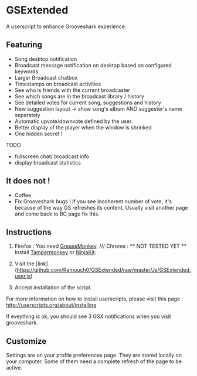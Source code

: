 GSExtended
==========

A userscript to enhance Grooveshark experience.

Featuring
---------

* Song desktop notification
* Broadcast message notification on desktop based on configured keywords
* Larger Broadcast chatbox
* Timestamps on broadcast activities
* See who is friends with the current broadcaster
* See which songs are in the broadcast library / history
* See detailed votes for current song, suggestions and history
* New suggestion layout -> show song's album AND suggester's name separately
* Automatic upvote/downvote defined by the user.
* Better display of the player when the window is shrinked
* One hidden secret !

TODO
- fullscreen chat/ broadcast info 
- display broadcast statistics

It does not !
---------------------
* Coffee
* Fix Grooveshark bugs ! If you see incoherent number of vote, it's because of the way GS refreshes its content. 
	Usually visit another page and come back to BC page fix this.

Instructions
------------


1. Firefox : You need [GreaseMonkey](https://addons.mozilla.org/fr/firefox/addon/greasemonkey/). ///  Chrome : ** NOT TESTED YET ** Install [Tampermonkey](https://chrome.google.com/webstore/detail/tampermonkey/dhdgffkkebhmkfjojejmpbldmpobfkfo?hl=en) 
	or [NinjaKit](https://chrome.google.com/webstore/detail/gpbepnljaakggeobkclonlkhbdgccfek).


2. Visit the [link] (https://github.com/Ramouch0/GSExtended/raw/master/Js/GSExtended.user.js)
3. Accept installation of the script.

For more information on how to install userscripts, please visit this page : http://userscripts.org/about/installing

If eveything is ok, you should see 3 GSX notifications when you visit grooveshark.

Customize
---------

Settings are on your profile preferences page.
They are stored locally on your computer.
Some of them need a complete refresh of the page to be active.

